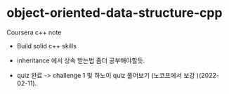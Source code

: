 # object-oriented-data-structure-cpp
Coursera c++ note

- Build solid c++ skills

- inheritance 에서 상속 받는법 좀더 공부해야할듯.

- quiz 완료 -> challenge 1 및 하노이 quiz 풀어보기  (노코프에서 보강 )(2022-02-11).

  